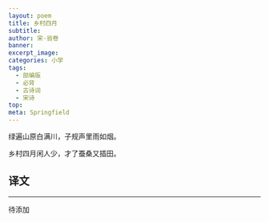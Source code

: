 ```yaml
---
layout: poem
title: 乡村四月
subtitle: 
author: 宋·翁卷
banner: 
excerpt_image: 
categories: 小学
tags:
  - 部编版
  - 必背
  - 古诗词
  - 宋诗
top: 
meta: Springfield
---
```


绿遍山原白满川，子规声里雨如烟。

乡村四月闲人少，才了蚕桑又插田。


## 译文

---

待添加